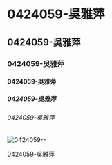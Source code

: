 # 0424059-吳雅萍
## 0424059-吳雅萍
### 0424059-吳雅萍
#### 0424059-吳雅萍
##### 0424059-吳雅萍
###### 0424059-吳雅萍

![0424059--](https://cdn2.ettoday.net/images/2366/d2366253.jpg)

0424059-吳雅萍
